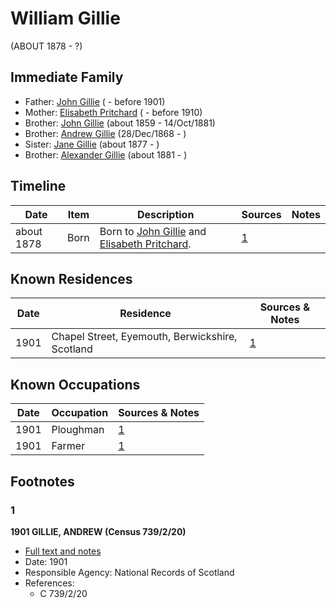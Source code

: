 ﻿---
layout: person
subject_key: i42722433
permalink: /people/i42722433
---

# William Gillie
(ABOUT 1878 - ?)

## Immediate Family

* Father: [John Gillie](./@95851656@-john-gillie-b-d1901.md) ( - before 1901)
* Mother: [Elisabeth Pritchard](./@8049072@-elisabeth-pritchard-b-d1910.md) ( - before 1910)
* Brother: [John Gillie](./@49104732@-john-gillie-b1859-d1881-10-14.md) (about 1859 - 14/Oct/1881)
* Brother: [Andrew Gillie](./@60068056@-andrew-gillie-b1868-12-28-d.md) (28/Dec/1868 - )
* Sister: [Jane Gillie](./@33381968@-jane-gillie-b1877-d.md) (about 1877 - )
* Brother: [Alexander Gillie](./@44750545@-alexander-gillie-b1881-d.md) (about 1881 - )

## Timeline

Date | Item | Description | Sources | Notes
---|---|---|---|---
about 1878 | Born | Born to [John Gillie](./@95851656@-john-gillie-b-d1901.md) and [Elisabeth Pritchard](./@8049072@-elisabeth-pritchard-b-d1910.md). | [1](#1) | 

## Known Residences

Date | Residence | Sources & Notes
---|---|---
1901 | Chapel Street, Eyemouth, Berwickshire, Scotland | [1](#1)

## Known Occupations

Date | Occupation | Sources & Notes
---|---|---
1901 | Ploughman | [1](#1)
1901 | Farmer | [1](#1)

## Footnotes

### 1

**1901 GILLIE, ANDREW (Census 739/2/20)**

* [Full text and notes](../sources/@70189927@-1901-gillie,-andrew-census-739-2-20-.md)
* Date: 1901
* Responsible Agency: National Records of Scotland
* References: 
  * C 739/2/20

